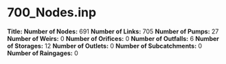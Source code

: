 # 700_Nodes.inp
**Title:** 
**Number of Nodes:** 691
**Number of Links:** 705
**Number of Pumps:** 27
**Number of Weirs:** 0
**Number of Orifices:** 0
**Number of Outfalls:** 6
**Number of Storages:** 12
**Number of Outlets:** 0
**Number of Subcatchments:** 0
**Number of Raingages:** 0

